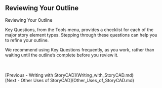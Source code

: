 ## Reviewing Your Outline ##
Reviewing Your Outline

Key Questions, from the Tools menu, provides a checklist for each of the major story element types. Stepping through these questions can help you to refine your outline.

We recommend using Key Questions frequently, as you work, rather than waiting until the outline’s complete before you review it.

 <br/>
 <br/>
[Previous - Writing with StoryCAD](Writing_with_StoryCAD.md) <br/>
[Next - Other Uses of StoryCAD](Other_Uses_of_StoryCAD.md) <br/>
